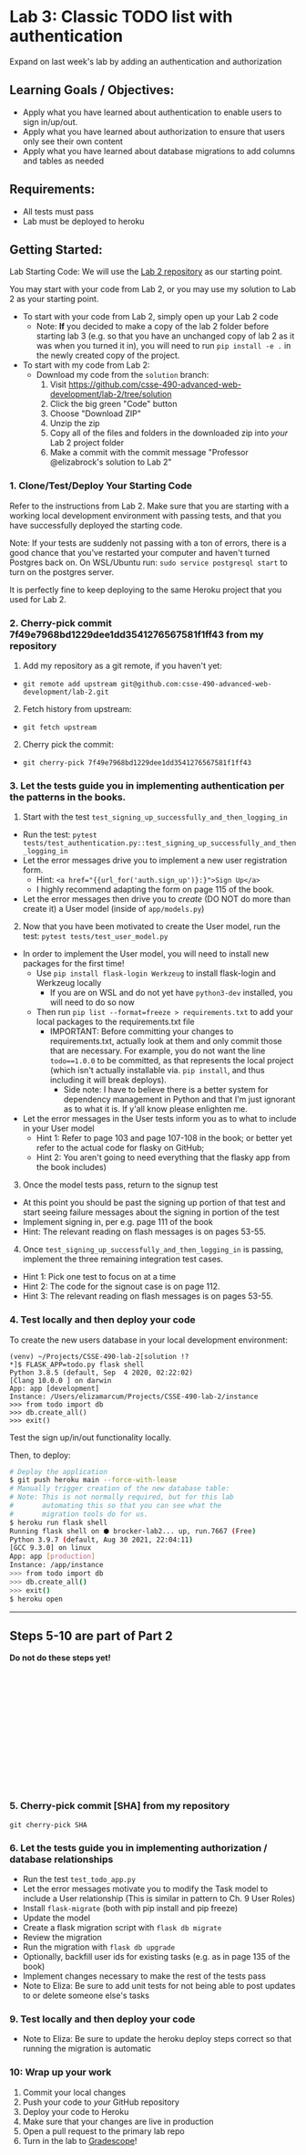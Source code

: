 # Lab 3: Classic TODO list with authentication

Expand on last week's lab by adding an authentication and authorization

## Learning Goals / Objectives:

* Apply what you have learned about authentication to enable users to sign in/up/out.
* Apply what you have learned about authorization to ensure that users only see their own content
* Apply what you have learned about database migrations to add columns and tables as needed

## Requirements:

* All tests must pass
* Lab must be deployed to heroku

## Getting Started:

Lab Starting Code: We will use the [Lab 2 repository](https://github.com/csse-490-advanced-web-development/lab-2) as our starting point.

You may start with your code from Lab 2, or you may use my solution to Lab 2 as your starting point.

* To start with your code from Lab 2, simply open up your Lab 2 code
  * Note: **If** you decided to make a copy of the lab 2 folder before starting lab 3 (e.g. so that you have an unchanged copy of lab 2 as it was when you turned it in), you will need to run `pip install -e .` in the newly created copy of the project.
* To start with my code from Lab 2:
  * Download my code from the `solution` branch:
    1. Visit https://github.com/csse-490-advanced-web-development/lab-2/tree/solution
    2. Click the big green "Code" button
    3. Choose "Download ZIP"
    4. Unzip the zip
    5. Copy all of the files and folders in the downloaded zip into *your* Lab 2 project folder
    6. Make a commit with the commit message "Professor @elizabrock's solution to Lab 2"


### 1. Clone/Test/Deploy Your Starting Code

Refer to the instructions from Lab 2.  Make sure that you are starting with a working local development environment with passing tests, and that you have successfully deployed the starting code.

Note:  If your tests are suddenly not passing with a ton of errors, there is a good chance that you've restarted your computer and haven't turned Postgres back on.  On WSL/Ubuntu run: `sudo service postgresql start` to turn on the postgres server.

It is perfectly fine to keep deploying to the same Heroku project that you used for Lab 2.

### 2. Cherry-pick commit 7f49e7968bd1229dee1dd3541276567581f1ff43 from my repository

1. Add my repository as a git remote, if you haven't yet:
  * `git remote add upstream git@github.com:csse-490-advanced-web-development/lab-2.git`
2. Fetch history from upstream:
  * `git fetch upstream`
2. Cherry pick the commit:
  * `git cherry-pick 7f49e7968bd1229dee1dd3541276567581f1ff43`

### 3.  Let the tests guide you in implementing authentication per the patterns in the books.

1. Start with the test `test_signing_up_successfully_and_then_logging_in`

  * Run the test: `pytest tests/test_authentication.py::test_signing_up_successfully_and_then_logging_in`
  * Let the error messages drive you to implement a new user registration form.
    * Hint: `<a href="{{url_for('auth.sign_up')}:}">Sign Up</a>`
    * I highly recommend adapting the form on page 115 of the book.
  * Let the error messages then drive you to _create_ (DO NOT do more than create it) a User model (inside of `app/models.py`)
2.  Now that you have been motivated to create the User model, run the test: `pytest tests/test_user_model.py`
  * In order to implement the User model, you will need to install new packages for the first time!
     * Use `pip install flask-login Werkzeug` to install flask-login and Werkzeug locally
        * If you are on WSL and do not yet have `python3-dev` installed, you will need to do so now
     * Then run `pip list --format=freeze > requirements.txt` to add your local packages to the requirements.txt file
        * IMPORTANT: Before committing your changes to requirements.txt, actually look at them and only commit those that are necessary.  For example, you do not want the line `todo==1.0.0` to be committed, as that represents the local project (which isn't actually installable via. `pip install`, and thus including it will break deploys).
          * Side note: I have to believe there is a better system for dependency management in Python and that I'm just ignorant as to what it is.  If y'all know please enlighten me.
  * Let the error messages in the User tests inform you as to what to include in your User model
      * Hint 1:  Refer to page 103 and page 107-108 in the book; or better yet refer to the actual code for flasky on GitHub;
      * Hint 2:  You aren't going to need everything that the flasky app from the book includes)
3. Once the model tests pass, return to the signup test
  * At this point you should be past the signing up portion of that test and start seeing failure messages about the signing in portion of the test
  * Implement signing in, per e.g. page 111 of the book
  * Hint: The relevant reading on flash messages is on pages 53-55.
4. Once `test_signing_up_successfully_and_then_logging_in` is passing, implement the three remaining integration test cases.
  * Hint 1: Pick one test to focus on at a time
  * Hint 2: The code for the signout case is on page 112.
  * Hint 3: The relevant reading on flash messages is on pages 53-55.


### 4. Test locally and then deploy your code

To create the new users database in your local development environment:

```
(venv) ~/Projects/CSSE-490-lab-2[solution !?*]$ FLASK_APP=todo.py flask shell
Python 3.8.5 (default, Sep  4 2020, 02:22:02)
[Clang 10.0.0 ] on darwin
App: app [development]
Instance: /Users/elizamarcum/Projects/CSSE-490-lab-2/instance
>>> from todo import db
>>> db.create_all()
>>> exit()
```

Test the sign up/in/out functionality locally.

Then, to deploy:

```sh
# Deploy the application
$ git push heroku main --force-with-lease
# Manually trigger creation of the new database table:
# Note: This is not normally required, but for this lab
#       automating this so that you can see what the
#       migration tools do for us.
$ heroku run flask shell
Running flask shell on ⬢ brocker-lab2... up, run.7667 (Free)
Python 3.9.7 (default, Aug 30 2021, 22:04:11)
[GCC 9.3.0] on linux
App: app [production]
Instance: /app/instance
>>> from todo import db
>>> db.create_all()
>>> exit()
$ heroku open
```

<hr>

## Steps 5-10 are part of Part 2

**Do not do these steps yet!**

<br>
<br>
<br>
<br>
<br>
<br>
<br>
<br>
<br>
<br>
<br>
<br>

### 5. Cherry-pick commit [SHA] from my repository

`git cherry-pick SHA`

### 6. Let the tests guide you in implementing authorization / database relationships

* Run the test `test_todo_app.py`
* Let the error messages motivate you to modify the Task model to include a User relationship (This is similar in pattern to Ch. 9 User Roles)
* Install `flask-migrate` (both with pip install and pip freeze)
* Update the model
* Create a flask migration script with `flask db migrate`
* Review the migration
* Run the migration with `flask db upgrade`
* Optionally, backfill user ids for existing tasks (e.g. as in page 135 of the book)
* Implement changes necessary to make the rest of the tests pass
* Note to Eliza:  Be sure to add unit tests for not being able to post updates to or delete someone else's tasks

### 9. Test locally and then deploy your code

* Note to Eliza: Be sure to update the heroku deploy steps correct so that running the migration is automatic

### 10: Wrap up your work

1. Commit your local changes
2. Push your code to *your* GitHub repository
4. Deploy your code to Heroku
5. Make sure that your changes are live in production
6. Open a pull request to the primary lab repo
7. Turn in the lab to [Gradescope](https://www.gradescope.com/)!
